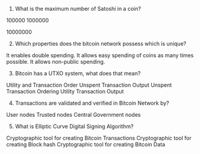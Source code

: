 <!-- Correct Answers -->

1. What is the maximum number of Satoshi in a coin?

100000
1000000

<!-- 100000000 -->

10000000

2. Which properties does the bitcoin network possess which is unique?

It enables double spending.
It allows easy spending of coins as many times possible.
It allows non-public spending.

<!-- It prevents double spending. -->

3. Bitcoin has a UTXO system, what does that mean?

Utility and Transaction Order
Unspent Transaction Output
Unspent Transaction Ordering
Utility Transaction Output

4. Transactions are validated and verified in Bitcoin Network by?

<!-- Non-Trusted mining nodes -->

User nodes
Trusted nodes
Central Government nodes

5. What is Elliptic Curve Digital Signing Algorithm?

<!-- Cryptographic tool for creating digital signatures -->

Cryptographic tool for creating Bitcoin Transactions
Cryptographic tool for creating Block hash
Cryptographic tool for creating Bitcoin Data
